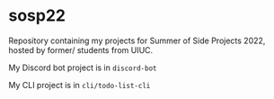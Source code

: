 # sosp22
Repository containing my projects for Summer of Side Projects 2022, hosted by former/ students from UIUC.

My Discord bot project is in `discord-bot`

My CLI project is in `cli/todo-list-cli`
